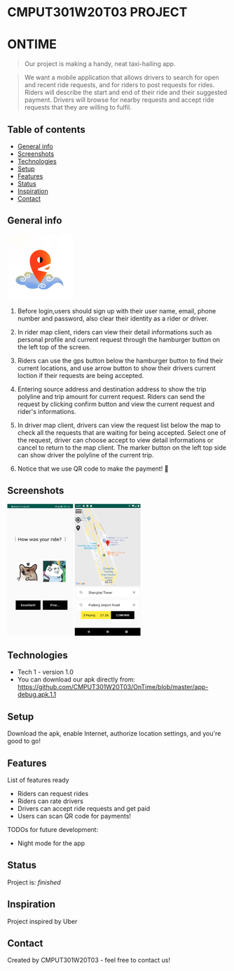 # CMPUT301W20T03 PROJECT 
# ONTIME
> Our project is making a handy, neat taxi-hailing app. 

> We want a mobile application that allows drivers to search for open and recent ride requests, and for riders to post requests for rides. Riders will describe the start and end of their ride and their suggested payment. Drivers will browse for nearby requests and accept ride requests that they are willing to fulfil. 


## Table of contents
* [General info](#general-info)
* [Screenshots](#screenshots)
* [Technologies](#technologies)
* [Setup](#setup)
* [Features](#features)
* [Status](#status)
* [Inspiration](#inspiration)
* [Contact](#contact)

## General info
<img width="150" height="150" alt = "APP icon" src="https://github.com/CMPUT301W20T03/OnTime/blob/master/doc/Screenshots/768c7a7248db284e3dbfb169aee0461.jpg"/>

1. Before login,users should sign up with their user name, email, phone number and password, also clear their identity as a rider or driver.

2. In rider map client, riders can view their detail informations such as personal profile and current request through the hamburger button on the left top of the screen. 

3. Riders can use the gps button below the hamburger button to find their current locations, and use arrow button to show their drivers current loction if their requests are being accepted.

4. Entering source address and destination address to show the trip polyline and trip amount for current request. Riders can send the request by clicking confirm button and view the current request and rider's informations. 

5. In driver map client, drivers can view the request list below the map to check all the requests that are waiting for being accepted. Select one of the request, driver can choose accept to view detail informations or cancel to return to the map client. The marker button on the left top side can show driver the polyline of the current trip. 

6. Notice that we use QR code to make the payment! 👀 


## Screenshots
<img width="150" height="300" alt = "Rate a ride" src="https://github.com/CMPUT301W20T03/OnTime/blob/master/doc/Screenshots/e545da195497b3da5ffe7277fd2edd1.jpg"/>

<img width="150" height="300" alt = "Request a ride" src="https://github.com/CMPUT301W20T03/OnTime/blob/master/doc/Screenshots/51c2fbe0eb036246b9d9aa143ff602a.png"/>

## Technologies
* Tech 1 - version 1.0
* You can download our apk directly from: https://github.com/CMPUT301W20T03/OnTime/blob/master/app-debug.apk.1.1


## Setup
Download the apk, enable Internet, authorize location settings, and you're good to go!

## Features
List of features ready 
* Riders can request rides
* Riders can rate drivers
* Drivers can accept ride requests and get paid
* Users can scan QR code for payments!

TODOs for future development:
* Night mode for the app

## Status
Project is: _finished_

## Inspiration
Project inspired by Uber

## Contact
Created by CMPUT301W20T03 - feel free to contact us!
